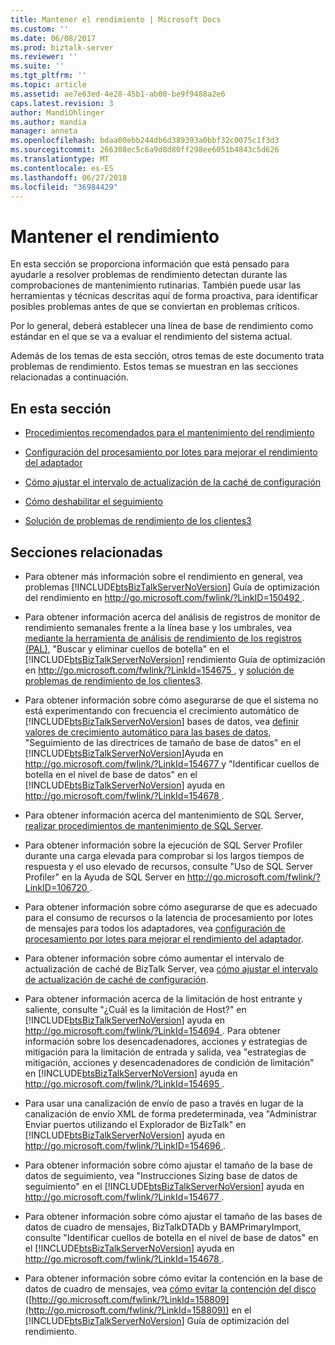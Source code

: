 ```yaml
---
title: Mantener el rendimiento | Microsoft Docs
ms.custom: ''
ms.date: 06/08/2017
ms.prod: biztalk-server
ms.reviewer: ''
ms.suite: ''
ms.tgt_pltfrm: ''
ms.topic: article
ms.assetid: ae7e63ed-4e28-45b1-ab00-be9f9488a2e6
caps.latest.revision: 3
author: MandiOhlinger
ms.author: mandia
manager: anneta
ms.openlocfilehash: bdaa00ebb244db6d389393a0bbf32c0075c1f3d3
ms.sourcegitcommit: 266308ec5c6a9d8d80ff298ee6051b4843c5d626
ms.translationtype: MT
ms.contentlocale: es-ES
ms.lasthandoff: 06/27/2018
ms.locfileid: "36984429"
---
```

# <a name="maintaining-performance"></a>Mantener el rendimiento
En esta sección se proporciona información que está pensado para ayudarle a resolver problemas de rendimiento detectan durante las comprobaciones de mantenimiento rutinarias. También puede usar las herramientas y técnicas descritas aquí de forma proactiva, para identificar posibles problemas antes de que se conviertan en problemas críticos.  

 Por lo general, deberá establecer una línea de base de rendimiento como estándar en el que se va a evaluar el rendimiento del sistema actual.  

 Además de los temas de esta sección, otros temas de este documento trata problemas de rendimiento. Estos temas se muestran en las secciones relacionadas a continuación.  

## <a name="in-this-section"></a>En esta sección  

-   [Procedimientos recomendados para el mantenimiento del rendimiento](../technical-guides/best-practices-for-maintaining-performance.md)  

-   [Configuración del procesamiento por lotes para mejorar el rendimiento del adaptador](../technical-guides/configuring-batching-to-improve-adapter-performance.md)  

-   [Cómo ajustar el intervalo de actualización de la caché de configuración](../technical-guides/how-to-adjust-the-configuration-cache-refresh-interval.md)  

-   [Cómo deshabilitar el seguimiento](../technical-guides/how-to-disable-tracking.md)  

-   [Solución de problemas de rendimiento de los clientes3](../technical-guides/troubleshooting-performance-issues3.md)  

## <a name="related-sections"></a>Secciones relacionadas  

- Para obtener más información sobre el rendimiento en general, vea problemas [!INCLUDE[btsBizTalkServerNoVersion](../includes/btsbiztalkservernoversion-md.md)] Guía de optimización del rendimiento en [ http://go.microsoft.com/fwlink/?LinkID=150492 ](http://go.microsoft.com/fwlink/?LinkID=150492).  

- Para obtener información acerca del análisis de registros de monitor de rendimiento semanales frente a la línea base y los umbrales, vea [mediante la herramienta de análisis de rendimiento de los registros (PAL)](../technical-guides/using-the-performance-analysis-of-logs-pal-tool.md), "Buscar y eliminar cuellos de botella" en el [!INCLUDE[btsBizTalkServerNoVersion](../includes/btsbiztalkservernoversion-md.md)] rendimiento Guía de optimización en [ http://go.microsoft.com/fwlink/?LinkId=154675 ](http://go.microsoft.com/fwlink/?LinkId=154675), y [solución de problemas de rendimiento de los clientes3](../technical-guides/troubleshooting-performance-issues3.md).  

- Para obtener información sobre cómo asegurarse de que el sistema no está experimentando con frecuencia el crecimiento automático de [!INCLUDE[btsBizTalkServerNoVersion](../includes/btsbiztalkservernoversion-md.md)] bases de datos, vea [definir valores de crecimiento automático para las bases de datos](../technical-guides/defining-auto-growth-settings-for-databases.md), "Seguimiento de las directrices de tamaño de base de datos" en el [!INCLUDE[btsBizTalkServerNoVersion](../includes/btsbiztalkservernoversion-md.md)]Ayuda en [ http://go.microsoft.com/fwlink/?LinkId=154677 ](http://go.microsoft.com/fwlink/?LinkId=154677)y "Identificar cuellos de botella en el nivel de base de datos" en el [!INCLUDE[btsBizTalkServerNoVersion](../includes/btsbiztalkservernoversion-md.md)] ayuda en [ http://go.microsoft.com/fwlink/?LinkId=154678 ](http://go.microsoft.com/fwlink/?LinkId=154678).  

- Para obtener información acerca del mantenimiento de SQL Server, [realizar procedimientos de mantenimiento de SQL Server](~/technical-guides/checklist-configuring-sql-server.md).  

- Para obtener información sobre la ejecución de SQL Server Profiler durante una carga elevada para comprobar si los largos tiempos de respuesta y el uso elevado de recursos, consulte "Uso de SQL Server Profiler" en la Ayuda de SQL Server en [ http://go.microsoft.com/fwlink/?LinkID=106720 ](http://go.microsoft.com/fwlink/?LinkID=106720).  

- Para obtener información sobre cómo asegurarse de que es adecuado para el consumo de recursos o la latencia de procesamiento por lotes de mensajes para todos los adaptadores, vea [configuración de procesamiento por lotes para mejorar el rendimiento del adaptador](../technical-guides/configuring-batching-to-improve-adapter-performance.md).  

- Para obtener información sobre cómo aumentar el intervalo de actualización de caché de BizTalk Server, vea [cómo ajustar el intervalo de actualización de caché de configuración](../technical-guides/how-to-adjust-the-configuration-cache-refresh-interval.md).  

- Para obtener información acerca de la limitación de host entrante y saliente, consulte "¿Cuál es la limitación de Host?" en [!INCLUDE[btsBizTalkServerNoVersion](../includes/btsbiztalkservernoversion-md.md)] ayuda en [ http://go.microsoft.com/fwlink/?LinkId=154694 ](http://go.microsoft.com/fwlink/?LinkId=154694). Para obtener información sobre los desencadenadores, acciones y estrategias de mitigación para la limitación de entrada y salida, vea "estrategias de mitigación, acciones y desencadenadores de condición de limitación" en [!INCLUDE[btsBizTalkServerNoVersion](../includes/btsbiztalkservernoversion-md.md)] ayuda en [ http://go.microsoft.com/fwlink/?LinkId=154695 ](http://go.microsoft.com/fwlink/?LinkId=154695).  

- Para usar una canalización de envío de paso a través en lugar de la canalización de envío XML de forma predeterminada, vea "Administrar Enviar puertos utilizando el Explorador de BizTalk" en [!INCLUDE[btsBizTalkServerNoVersion](../includes/btsbiztalkservernoversion-md.md)] ayuda en [ http://go.microsoft.com/fwlink/?LinkID=154696 ](http://go.microsoft.com/fwlink/?LinkID=154696).  

- Para obtener información sobre cómo ajustar el tamaño de la base de datos de seguimiento, vea "Instrucciones Sizing base de datos de seguimiento" en el [!INCLUDE[btsBizTalkServerNoVersion](../includes/btsbiztalkservernoversion-md.md)] ayuda en [ http://go.microsoft.com/fwlink/?LinkId=154677 ](http://go.microsoft.com/fwlink/?LinkId=154677).  

- Para obtener información sobre cómo ajustar el tamaño de las bases de datos de cuadro de mensajes, BizTalkDTADb y BAMPrimaryImport, consulte "Identificar cuellos de botella en el nivel de base de datos" en el [!INCLUDE[btsBizTalkServerNoVersion](../includes/btsbiztalkservernoversion-md.md)] ayuda en [ http://go.microsoft.com/fwlink/?LinkId=154678 ](http://go.microsoft.com/fwlink/?LinkId=154678).  

- Para obtener información sobre cómo evitar la contención en la base de datos de cuadro de mensajes, vea [cómo evitar la contención del disco](http://go.microsoft.com/fwlink/?LinkId=158809) ([http://go.microsoft.com/fwlink/?LinkId=158809](http://go.microsoft.com/fwlink/?LinkId=158809)) en el [!INCLUDE[btsBizTalkServerNoVersion](../includes/btsbiztalkservernoversion-md.md)] Guía de optimización del rendimiento.
